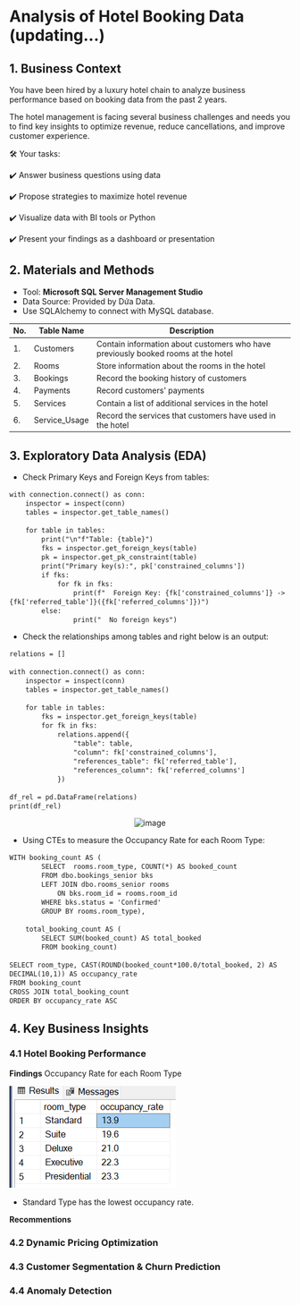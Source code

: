 # Analysis of Hotel Booking Data (updating...)
## 1. Business Context

You have been hired by a luxury hotel chain to analyze business performance based on booking data from the past 2 years.

The hotel management is facing several business challenges and needs you to find key insights to optimize revenue, reduce cancellations, and improve customer experience.

🛠 Your tasks:

✔️ Answer business questions using data

✔️ Propose strategies to maximize hotel revenue

✔️ Visualize data with BI tools or Python

✔️ Present your findings as a dashboard or presentation

## 2. Materials and Methods
- Tool: **Microsoft SQL Server Management Studio**
- Data Source: Provided by Dứa Data.
- Use SQLAlchemy to connect with MySQL database.

| No. | Table Name | Description |
|----------|----------|----------|
| 1.     | Customers     | Contain information about customers who have previously booked rooms at the hotel     |
| 2.    | Rooms     | Store information about the rooms in the hotel     |
| 3.   | Bookings     | Record the booking history of customers     |
| 4.   | Payments     | Record customers' payments     |
| 5.   | Services     | Contain a list of additional services in the hotel     |
| 6.   | Service_Usage     | Record the services that customers have used in the hotel     |

## 3. Exploratory Data Analysis (EDA)
- Check Primary Keys and Foreign Keys from tables:

```
with connection.connect() as conn:
    inspector = inspect(conn)
    tables = inspector.get_table_names()
    
    for table in tables:
        print("\n"f"Table: {table}")
        fks = inspector.get_foreign_keys(table)
        pk = inspector.get_pk_constraint(table)
        print("Primary key(s):", pk['constrained_columns'])
        if fks:
            for fk in fks:
                print(f"  Foreign Key: {fk['constrained_columns']} -> {fk['referred_table']}({fk['referred_columns']})")
        else:
                print("  No foreign keys")
```

- Check the relationships among tables and right below is an output:

```
relations = []

with connection.connect() as conn:
    inspector = inspect(conn)
    tables = inspector.get_table_names()
    
    for table in tables:
        fks = inspector.get_foreign_keys(table)
        for fk in fks:
            relations.append({
                "table": table,
                "column": fk['constrained_columns'],
                "references_table": fk['referred_table'],
                "references_column": fk['referred_columns']
            })

df_rel = pd.DataFrame(relations)
print(df_rel)
```

<div align = "center">
<img width="822" height="169" alt="image" src="https://github.com/user-attachments/assets/f2fcdf01-93e6-4df9-b05c-0e2c897a7123"/>
</div>

- Using CTEs to measure the Occupancy Rate for each Room Type:

```
WITH booking_count AS (
		SELECT  rooms.room_type, COUNT(*) AS booked_count
		FROM dbo.bookings_senior bks
		LEFT JOIN dbo.rooms_senior rooms
			ON bks.room_id = rooms.room_id
		WHERE bks.status = 'Confirmed'
		GROUP BY rooms.room_type), 

	total_booking_count AS (
		SELECT SUM(booked_count) AS total_booked
		FROM booking_count)

SELECT room_type, CAST(ROUND(booked_count*100.0/total_booked, 2) AS DECIMAL(10,1)) AS occupancy_rate
FROM booking_count
CROSS JOIN total_booking_count
ORDER BY occupancy_rate ASC
```
## 4. Key Business Insights
###  4.1 Hotel Booking Performance
**Findings**
Occupancy Rate for each Room Type

![Image](https://github.com/kimphuongdo2710/analysis-of-hotel-booking-data/blob/main/asset/Screenshot%202025-09-25%20121348.png)

- Standard Type has the lowest occupancy rate. 

**Recommentions**
###  4.2 Dynamic Pricing Optimization
###  4.3 Customer Segmentation & Churn Prediction
###  4.4 Anomaly Detection
